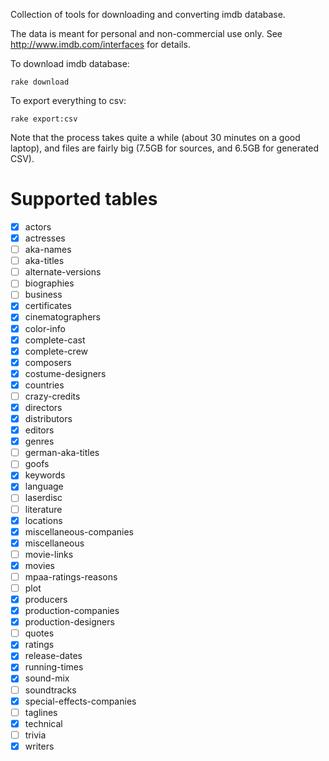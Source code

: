 Collection of tools for downloading and converting imdb database.

The data is meant for personal and non-commercial use only.
See http://www.imdb.com/interfaces for details.

To download imdb database:

    rake download

To export everything to csv:

    rake export:csv

Note that the process takes quite a while (about 30 minutes on a good laptop), and files are fairly big (7.5GB for sources, and 6.5GB for generated CSV).

# Supported tables
- [x] actors
- [x] actresses
- [ ] aka-names
- [ ] aka-titles
- [ ] alternate-versions
- [ ] biographies
- [ ] business
- [x] certificates
- [x] cinematographers
- [x] color-info
- [x] complete-cast
- [x] complete-crew
- [x] composers
- [x] costume-designers
- [x] countries
- [ ] crazy-credits
- [x] directors
- [x] distributors
- [x] editors
- [x] genres
- [ ] german-aka-titles
- [ ] goofs
- [x] keywords
- [x] language
- [ ] laserdisc
- [ ] literature
- [x] locations
- [x] miscellaneous-companies
- [x] miscellaneous
- [ ] movie-links
- [x] movies
- [ ] mpaa-ratings-reasons
- [ ] plot
- [x] producers
- [x] production-companies
- [x] production-designers
- [ ] quotes
- [x] ratings
- [x] release-dates
- [x] running-times
- [x] sound-mix
- [ ] soundtracks
- [x] special-effects-companies
- [ ] taglines
- [x] technical
- [ ] trivia
- [x] writers
